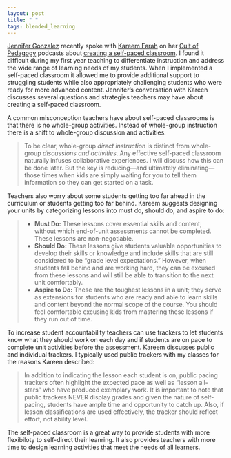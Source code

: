 ```yaml
---
layout: post
title: " "
tags: blended_learning
---
```


[Jennifer Gonzalez](https://twitter.com/cultofpedagogy?ref_src=twsrc%5Egoogle%7Ctwcamp%5Eserp%7Ctwgr%5Eauthor) recently spoke with [Kareem Farah](https://twitter.com/Kareemfarah23) on her [Cult of Pedagogy](https://www.cultofpedagogy.com/pod/) podcasts about [creating a self-paced classroom](https://www.cultofpedagogy.com/self-paced-how-to/).  I found it difficult during my first year teaching to differentiate instruction and address the wide range of learning needs of my students.  When I implemented a self-paced classroom it allowed me to provide additional support to struggling students while also appropriately challenging students who were ready for more advanced content.  Jennifer’s conversation with Kareen discusses several questions and strategies teachers may have about creating a self-paced classroom.

<!--more-->

A common misconception teachers have about self-paced classrooms is that there is no whole-group activities.  Instead of whole-group instruction there is a shift to whole-group discussion and activities:

> To be clear, whole-group *direct instruction* is distinct from whole-group *discussions and activities*. Any effective self-paced classroom naturally infuses collaborative experiences. I will discuss how this can be done later. But the key is reducing—and ultimately eliminating—those times when kids are simply waiting for you to tell them information so they can get started on a task. 

Teachers also worry about some students getting too far ahead in the curriculum or students getting too far behind.  Kareem suggests designing your units by categorizing lessons into must do, should do, and aspire to do:

> - **Must Do:** These lessons cover essential skills and content, without which end-of-unit assessments cannot be completed. These lessons are non-negotiable.
> - **Should Do:** These lessons give students valuable opportunities to develop their skills or knowledge and include skills that are still considered to be “grade level expectations.” However, when students fall behind and are working hard, they can be excused from these lessons and will still be able to transition to the next unit comfortably.
> - **Aspire to Do:** These are the toughest lessons in a unit; they serve as extensions for students who are ready and able to learn skills and content beyond the normal scope of the course. You should feel comfortable excusing kids from mastering these lessons if they run out of time.

To increase student accountability teachers can use trackers to let students know what they should work on each day and if students are on pace to complete unit activities before the assessment.  Kareem discusses public and individual trackers.  I typically used public trackers with my classes for the reasons Kareen described:

> In addition to indicating the lesson each student is on, public pacing trackers often highlight the expected pace as well as “lesson all-stars” who have produced exemplary work. It is important to note that public trackers NEVER display grades and given the nature of self-pacing, students have ample time and opportunity to catch up. Also, if lesson classifications are used effectively, the tracker should reflect effort, not ability level.

The self-paced classroom is a great way to provide students with more flexibiloty to self-direct their leanring.  It also provides teachers with more time to design learning activities that meet the needs of all learners. 